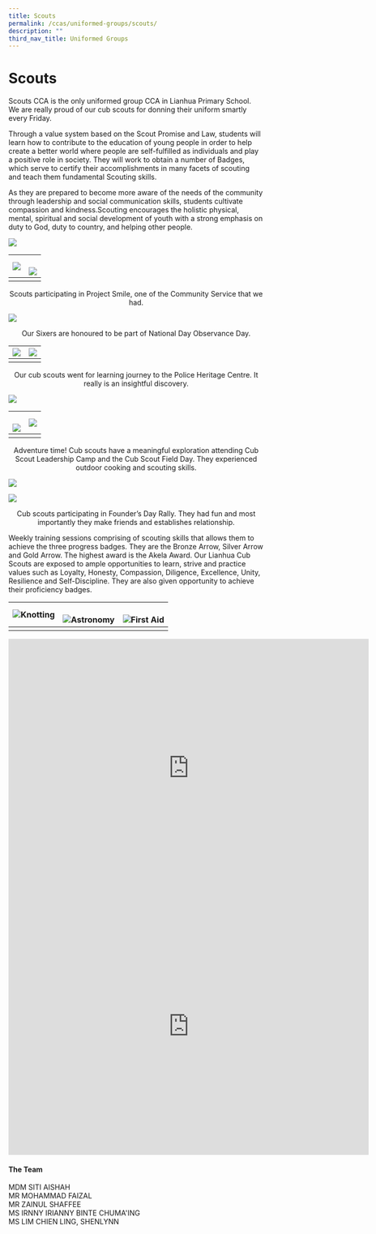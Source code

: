 ```yaml
---
title: Scouts
permalink: /ccas/uniformed-groups/scouts/
description: ""
third_nav_title: Uniformed Groups
---
```

# **Scouts**


Scouts CCA is the only uniformed group CCA in Lianhua Primary School. We are really proud of our cub scouts for donning their uniform smartly every Friday.
  
Through a value system based on the Scout Promise and Law, students will learn how to contribute to the education of young people in order to help create a better world where people are self-fulfilled as individuals and play a positive role in society. They will work to obtain a number of Badges, which serve to certify their accomplishments in many facets of scouting and teach them fundamental Scouting skills.&nbsp;

 
As they are prepared to become more aware of the needs of the community through leadership and social communication skills, students cultivate compassion and kindness.Scouting encourages the holistic physical, mental, spiritual and social development of youth with a strong emphasis on duty to God, duty to country, and helping other people.

 ![](/images/CCAs/Scouts/project%20smile%202023.jpg)

| ![](/images/CCAs/Scouts/project%20smile%202022.jpg) | <br> ![](/images/CCAs/Scouts/project%20smile%202022(1).jpg) |
|:-:|:-:|
|   |   |

<center>Scouts participating in Project Smile, one of the Community Service that we had.</center>

![](/images/CCAs/Scouts/national%20day%20observance%202022.jpg)

<center>Our Sixers are honoured to be part of National Day Observance Day.</center>

| ![](/images/CCAs/Scouts/police%20heritage%20centre%20learning%20journey(1).jpg) | ![](/images/CCAs/Scouts/police%20heritage%20centre%20learning%20journey.jpg) |
|:-:|:-:|
|   |   |

<center>Our cub scouts went for learning journey to the Police Heritage Centre. It really is an insightful discovery.</center>

![](/images/CCAs/Scouts/cub%20scout%20field%20day%202022.jpg)

| <br> ![](/images/CCAs/Scouts/sarimbun%20camp%20adventure%202022.jpg) |![](/images/CCAs/Scouts/cub%20scout%20leadership%20camp%202022.jpg) |
|:-:|:-:|
|   |   |

<center>Adventure time! Cub scouts have a meaningful exploration attending Cub Scout Leadership Camp and the Cub Scout Field Day. They experienced outdoor cooking and scouting skills.</center>

![](/images/CCAs/Scouts/founder_s%20day%20rally%202023(1)1.jpg)  

![](/images/CCAs/Scouts/founder_s%20day%20rally%202023.jpg)

<center>Cub scouts participating in Founder’s Day Rally. They had fun and most importantly they make friends and establishes relationship.</center>


Weekly training sessions comprising of scouting skills that allows them to achieve the three progress badges. They are the Bronze Arrow, Silver Arrow and Gold Arrow. The highest award is the Akela Award. Our Lianhua Cub Scouts are exposed to ample opportunities to learn, strive and practice values such as Loyalty, Honesty, Compassion, Diligence, Excellence, Unity, Resilience and Self-Discipline. They are also given opportunity to achieve their proficiency badges.




| ![](/images/CCAs/Scouts/knotting%20training%20session.jpg)Knotting| <br>![](/images/CCAs/Scouts/astronomy%20training%20session.jpg)Astronomy | <br>![](/images/CCAs/Scouts/first%20aid%20training%20session(1).jpg)First Aid|
|:-:|:-:|:-:|
|   |   |   |


<iframe width="711" height="510" src="https://www.youtube.com/embed/fK6_Y9fFOEA" title="Set Up Tents  Video" frameborder="0" allow="accelerometer; autoplay; clipboard-write; encrypted-media; gyroscope; picture-in-picture" allowfullscreen=""></iframe>

<br>

<iframe width="711" height="509" src="https://www.youtube.com/embed/zNdVKmt2A8s" title="Scouts CCA 2021 Rev B" frameborder="0" allow="accelerometer; autoplay; clipboard-write; encrypted-media; gyroscope; picture-in-picture" allowfullscreen=""></iframe>
<br>

####  **The Team**   

MDM SITI AISHAH<br>
MR MOHAMMAD FAIZAL<br>
MR ZAINUL SHAFFEE<br>
MS IRNNY IRIANNY BINTE CHUMA'ING<br>
MS LIM CHIEN LING, SHENLYNN